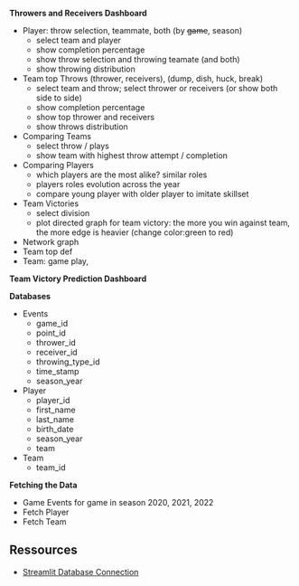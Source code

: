 **Throwers and Receivers Dashboard**

- Player: throw selection, teammate, both (by ~~game~~, season)
    * select team and player
    * show completion percentage
    * show throw selection and throwing teamate (and both)
    * show throwing distribution
- Team top Throws (thrower, receivers), (dump, dish, huck, break)
    * select team and throw; select thrower or receivers (or show both side to side)
    * show completion percentage
    * show top thrower and receivers
    * show throws distribution
- Comparing Teams
    * select throw / plays 
    * show team with highest throw attempt / completion
- Comparing Players
    * which players are the most alike? similar roles
    * players roles evolution across the year 
    * compare young player with older player to imitate skillset
- Team Victories
    * select division
    * plot directed graph for team victory: the more you win against 
      team, the more edge is heavier (change color:green to red)
- Network graph
- Team top def
- Team: game play, 

**Team Victory Prediction Dashboard**




**Databases**

- Events
    * game_id
    * point_id
    * thrower_id
    * receiver_id
    * throwing_type_id
    * time_stamp
    * season_year
- Player
    * player_id
    * first_name
    * last_name
    * birth_date
    * season_year
    * team
- Team
    * team_id

**Fetching the Data**

- Game Events for game in season 2020, 2021, 2022
- Fetch Player
- Fetch Team

## Ressources


- [Streamlit Database Connection](https://docs.streamlit.io/knowledge-base/tutorials/databases)


